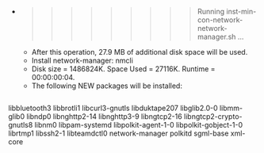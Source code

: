 * >>>>>>>>> Running inst-min-con-network-network-manager.sh ...
  * After this operation, 27.9 MB of additional disk space will be used.
  * Install network-manager: nmcli
  * Disk size = 1486824K. Space Used = 27116K. Runtime = 00:00:00:04.
  * The following NEW packages will be installed:
  ```bash
libbluetooth3 libbrotli1 libcurl3-gnutls libduktape207 libglib2.0-0
libmm-glib0 libndp0 libnghttp2-14 libnghttp3-9 libngtcp2-16
libngtcp2-crypto-gnutls8 libnm0 libpam-systemd libpolkit-agent-1-0 libpolkit-gobject-1-0
librtmp1 libssh2-1 libteamdctl0 network-manager polkitd
sgml-base xml-core
  ```
